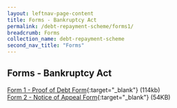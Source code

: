 ```yaml
---
layout: leftnav-page-content
title: Forms - Bankruptcy Act
permalink: /debt-repayment-scheme/forms1/
breadcrumb: Forms
collection_name: debt-repayment-scheme
second_nav_title: "Forms"
---
```

Forms - Bankruptcy Act
---
[Form 1 - Proof of Debt Form](/files/Form1-ProofofDebtFrom.pdf){:target="_blank"} (114kb)<br>
[Form 2 - Notice of Appeal Form](/files/Form2.pdf){:target="_blank"} (54KB)<br>

